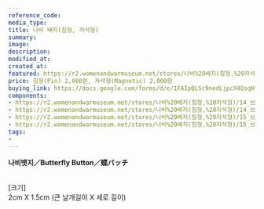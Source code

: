 ```yaml
---
reference_code:
media_type:
title: 나비 배지(침형, 자석형)
summary:
image:
description:
modified_at:
created_at:
featured: https://r2.womenandwarmuseum.net/stores/나비%20배지(침형,%20자석형)/14_브로치1%20(1)r.jpg
price: 침형(Pin) 2,000원, 자석형(Magnetic) 2,000원
buying_link: https://docs.google.com/forms/d/e/1FAIpQLSc9nedLjpcX4QsqHfsDClSUvnY_z8JjKZMrkfDJmnqozNUliA/viewform
components:
- https://r2.womenandwarmuseum.net/stores/나비%20배지(침형,%20자석형)/14_브로치1%20(1)r.jpg
- https://r2.womenandwarmuseum.net/stores/나비%20배지(침형,%20자석형)/14_브로치1%20(2)r.jpg
- https://r2.womenandwarmuseum.net/stores/나비%20배지(침형,%20자석형)/15_브로치2%20(1)r.jpg
- https://r2.womenandwarmuseum.net/stores/나비%20배지(침형,%20자석형)/15_브로치2%20(2)r.jpg
tags:
-
---
```

**나비뱃지／Butterfly Button／蝶バッチ**

\
[크기]\
2cm X 1.5cm (큰 날개길이 X 세로 길이)
